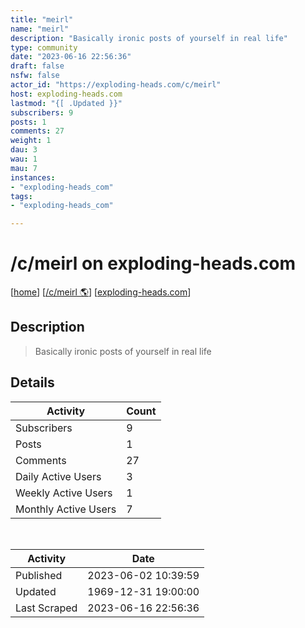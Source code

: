 ```yaml
---
title: "meirl" 
name: "meirl"
description: "Basically ironic posts of yourself in real life"
type: community
date: "2023-06-16 22:56:36"
draft: false
nsfw: false
actor_id: "https://exploding-heads.com/c/meirl"
host: exploding-heads.com
lastmod: "{[ .Updated }}"
subscribers: 9
posts: 1
comments: 27
weight: 1
dau: 3
wau: 1
mau: 7
instances:
- "exploding-heads_com"
tags: 
- "exploding-heads_com"

---
```


# /c/meirl on exploding-heads.com

[[home](/)]
[[/c/meirl 🌎](https://exploding-heads.com/c/meirl)]
[[exploding-heads.com](/instances/exploding-heads_com)]


## Description 

<blockquote class="description">
Basically ironic posts of yourself in real life
</blockquote>


## Details

| Activity | Count  |
|----------------------|---|
| Subscribers          | 9 |
| Posts                | 1  |
| Comments             | 27  |
| Daily Active Users   | 3  |
| Weekly Active Users  | 1  |
| Monthly Active Users | 7  |

<br>

| Activity | Date |
|----------------------|---|
| Published            | 2023-06-02 10:39:59 |
| Updated              | 1969-12-31 19:00:00 |
| Last Scraped         | 2023-06-16 22:56:36 |
